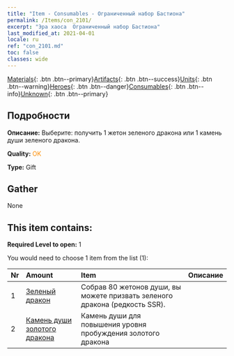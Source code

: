 ```yaml
---
title: "Item - Consumables - Ограниченный набор Бастиона"
permalink: /Items/con_2101/
excerpt: "Эра хаоса  Ограниченный набор Бастиона"
last_modified_at: 2021-04-01
locale: ru
ref: "con_2101.md"
toc: false
classes: wide
---
```

 [Materials](/ru/Items/){: .btn .btn--primary}[Artifacts](/ru/Items/Artifacts/){: .btn .btn--success}[Units](/ru/Items/Units/){: .btn .btn--warning}[Heroes](/ru/Items/Heroes/){: .btn .btn--danger}[Consumables](/ru/Items/Consumables/){: .btn .btn--info}[Unknown](/ru/Items/Unknown/){: .btn .btn--primary}

## Подробности
 **Описание:** Выберите: получить 1 жетон зеленого дракона или 1 камень души зеленого дракона.

 **Quality:** <span style="color: #FF8C00">OK</span>

 **Type:** Gift

## Gather

  None

## This item contains:

 **Required Level to open:** 1

 You would need to choose 1 item from the list (1):

  | Nr | Amount |     Item    | Описание |
  |:---|:-------|:------------|:-----------:|
  | 1 | [Зеленый дракон](/ru/Items/unt_205/) | Собрав 80 жетонов души, вы можете призвать зеленого дракона (редкость SSR). | 
  | 2 | [Камень души золотого дракона](/ru/Items/unt_295/) | Камень души для повышения уровня пробуждения золотого дракона | 
